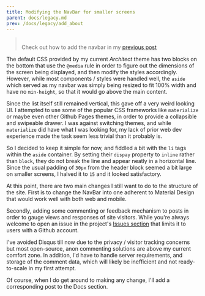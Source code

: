```yaml
---
title: Modifying the NavBar for smaller screens
parent: docs/legacy.md
prev: /docs/legacy/add_about
---
```


><br/> Check out how to add the navbar in my [previous post](/docs/legacy/add_navbar)

The default CSS provided by my current _Architect_ theme has two blocks on the bottom that use the `@media` rule in order to figure out the dimensions of the screen being displayed, and then modify the styles accordingly. However, while most components / styles were handled well, the `aside` which served as my navbar was simply being resized to fit 100% width and have no `min-height`, so that it would go above the main content.

Since the list itself still remained vertical, this gave off a very weird looking UI. I attempted to use some of the popular CSS frameworks like `materialize` or maybe even other Github Pages themes, in order to provide a collapsible and swipeable drawer. I was against switching themes, and while `materialize` did have what I was looking for, my lack of prior web dev experience made the task seem less trivial than it probably is.

So I decided to keep it simple for now, and fiddled a bit with the `li` tags within the `aside` container. By setting their `dispay` property to `inline` rather than `block`, they do not break the line and appear neatly in a horizontal line. Since the usual padding of `30px` from the header block seemed a bit large on smaller screens, I halved it to `15` and it looked satisfactory.

At this point, there are two main changes I still want to do to the structure of the site. First is to change the NavBar into one adherent to Material Design that would work well with both web and mobile.

Secondly, adding some commenting or feedback mechanism to posts in order to gauge views and responses of site visitors. While you're always welcome to open an issue in the project's [Issues section](https://github.com/TheGamer007/thegamer007.github.io/issues) that limits it to users with a Github account.

I've avoided Disqus till now due to the privacy / visitor tracking concerns but most open-source, anon commenting solutions are above my current comfort zone. In addition, I'd have to handle server requirements, and storage of the comment data, which will likely be inefficient and not ready-to-scale in my first attempt.

Of course, when I do get around to making any change, I'll add a corresponding post to the Docs section.
